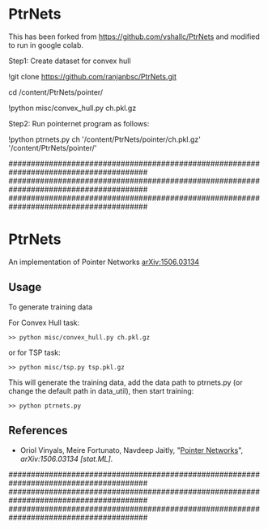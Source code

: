 # PtrNets

This has been forked from https://github.com/vshallc/PtrNets and modified to run in google colab.

Step1: Create dataset for convex hull

!git clone https://github.com/ranjanbsc/PtrNets.git


cd /content/PtrNets/pointer/

!python misc/convex_hull.py ch.pkl.gz


Step2: Run pointernet program as follows:


!python ptrnets.py ch '/content/PtrNets/pointer/ch.pkl.gz' '/content/PtrNets/pointer/'

#######################################################################################
#######################################################################################
#######################################################################################
# PtrNets
An implementation of Pointer Networks [arXiv:1506.03134](http://arxiv.org/abs/1506.03134)

## Usage
To generate training data

For Convex Hull task:

    >> python misc/convex_hull.py ch.pkl.gz
    
or for TSP task:

    >> python misc/tsp.py tsp.pkl.gz
    
This will generate the training data, add the data path to ptrnets.py (or change the default path in data_util), then start training:

    >> python ptrnets.py
    


## References

* Oriol Vinyals, Meire Fortunato, Navdeep Jaitly,
  "[Pointer Networks](http://arxiv.org/abs/1506.03134)",
  *arXiv:1506.03134 [stat.ML]*.



#######################################################################################
#######################################################################################
#######################################################################################
